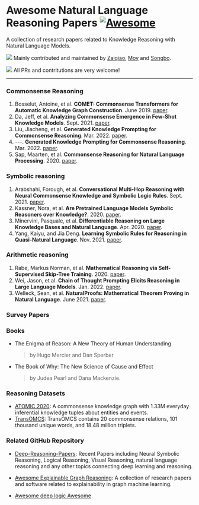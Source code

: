 # Awesome Natural Language Reasoning Papers [![Awesome](https://cdn.rawgit.com/sindresorhus/awesome/d7305f38d29fed78fa85652e3a63e154dd8e8829/media/badge.svg)](https://github.com/sindresorhus/awesome)

A collection of research papers related to Knowledge Reasoning with Natural Language Models. 

![](https://img.shields.io/github/last-commit/mengzaiqiao/awesome-natural-language-reasoning) Mainly contributed and maintained by [Zaiqiao](https://github.com/davidlvxin), [Moy](https://github.com/zhangdiey) and [Songbo](https://github.com/songbohu). 

![](https://img.shields.io/badge/PRs-Welcome-red) All PRs and contritutions are very welcome!

------

### Commonsense Reasoning
1. Bosselut, Antoine, et al. **COMET: Commonsense Transformers for Automatic Knowledge Graph Construction**. June 2019. [paper](http://arxiv.org/abs/1906.05317).
2. Da, Jeff, et al. **Analyzing Commonsense Emergence in Few-Shot Knowledge Models**. Sept. 2021. [paper](http://arxiv.org/abs/2101.00297).
3. Liu, Jiacheng, et al. **Generated Knowledge Prompting for Commonsense Reasoning**. Mar. 2022. [paper](http://arxiv.org/abs/2110.08387).
4. ---. **Generated Knowledge Prompting for Commonsense Reasoning**. Mar. 2022. [paper](http://arxiv.org/abs/2110.08387).
5. Sap, Maarten, et al. **Commonsense Reasoning for Natural Language Processing**. 2020. [paper](https://doi.org/10.18653/v1/2020.acl-tutorials.7).

### Symbolic reasoning
1. Arabshahi, Forough, et al. **Conversational Multi-Hop Reasoning with Neural Commonsense Knowledge and Symbolic Logic Rules**. Sept. 2021. [paper](http://arxiv.org/abs/2109.08544).
2. Kassner, Nora, et al. **Are Pretrained Language Models Symbolic Reasoners over Knowledge?**. 2020. [paper](https://doi.org/10.18653/v1/2020.conll-1.45).
3. Minervini, Pasquale, et al. **Differentiable Reasoning on Large Knowledge Bases and Natural Language**. Apr. 2020. [paper](https://doi.org/10.1609/aaai.v34i04.5962).
4. Yang, Kaiyu, and Jia Deng. **Learning Symbolic Rules for Reasoning in Quasi-Natural Language**. Nov. 2021. [paper](http://arxiv.org/abs/2111.12038).

### Arithmetic reasoning
1. Rabe, Markus Norman, et al. **Mathematical Reasoning via Self-Supervised Skip-Tree Training**. 2020. [paper](https://openreview.net/forum?id=YmqAnY0CMEy).
2. Wei, Jason, et al. **Chain of Thought Prompting Elicits Reasoning in Large Language Models**. Jan. 2022. [paper](http://arxiv.org/abs/2201.11903).
3. Welleck, Sean, et al. **NaturalProofs: Mathematical Theorem Proving in Natural Language**. June 2021. [paper](http://arxiv.org/abs/2104.01112).


### Survey Papers

### Books
- The Enigma of Reason: A New Theory of Human Understanding
  > by Hugo Mercier and Dan Sperber
- The Book of Why: The New Science of Cause and Effect
  > by Judea Pearl and Dana Mackenzie.

### Reasoning Datasets

- [ATOMIC 2020](https://allenai.org/data/atomic-2020): A commonsense knowledge graph with 1.33M everyday inferential knowledge tuples about entities and events.
- [TransOMCS](https://github.com/HKUST-KnowComp/TransOMCS): TransOMCS contains 20 commonsense relations, 101 thousand unique words, and 18.48 million triplets.

### Related GitHub Repository
- [Deep-Reasoning-Papers](https://github.com/floodsung/Deep-Reasoning-Papers): Recent Papers including Neural Symbolic Reasoning, Logical Reasoning, Visual Reasoning, natural language reasoning and any other topics connecting deep learning and reasoning.

- [Awesome Explainable Graph Reasoning](https://github.com/AstraZeneca/awesome-explainable-graph-reasoning): A collection of research papers and software related to explainability in graph machine learning.

- [Awesome deep logic Awesome](https://github.com/ccclyu/awesome-deeplogic)

